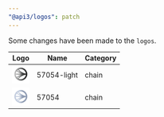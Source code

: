 ```yaml
---
"@api3/logos": patch
---
```


Some changes have been made to the `logos`.

|Logo|Name|Category|
|---|---|---|
|<img src="./raw/chains/Chain57054-light.svg" width="36" alt="">|57054-light|chain|
|<img src="./raw/chains/Chain57054.svg" width="36" alt="">|57054|chain|
